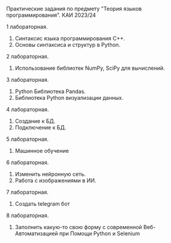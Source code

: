 Практические задания по предмету "Теория языков программирования". КАИ 2023/24

1 лабораторная.
1. Синтаксис языка программирования С++.
2. Основы синтаксиса и структур в Python.

2 лабораторная.
1. Использование библиотек NumPy, SciPy для вычислений.

3 лабораторная.
1. Python Библиотека Pandas.
2. Библиотека Python визуализации данных.

4 лабораторная.
1. Создание к БД.
2. Подключение к БД.

5 лабораторная.
1. Машинное обучение

6 лабораторная.
1. Изменить нейронную сеть.
2. Работа с изображениями в ИИ.

7 лабораторная.
1. Создать telegram бот 

8 лабораторная.
1. Заполнить какую-то свою форму с современной Веб-Автоматизацией при Помощи Python и Selenium